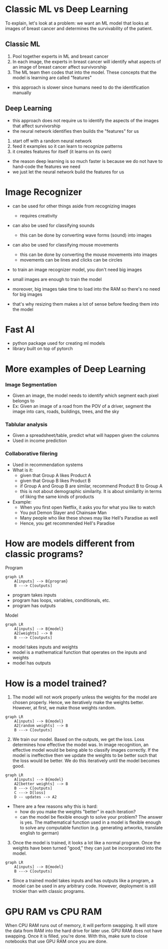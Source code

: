 # Classic ML vs Deep Learning
To explain, let's look at a problem: we want an ML model that looks at images of breast cancer and determines the survivability of the patient.

## Classic ML
1. Pool together experts in ML and breast cancer
2. In each image, the experts in breast cancer will identify what aspects of an image of breast cancer affect survivorship
3. The ML team then codes that into the model. These concepts that the model is learning are called "features"

- this approach is slower since humans need to do the identification manually

## Deep Learning

- this approach does not require us to identify the aspects of the images that affect survivorship
- the neural network identifies then builds the "features" for us

1. start off with a random neural network
2. feed it examples so it can learn to recognize patterns 
3. it creates features for itself (it learns on its own)

- the reason deep learning is so much faster is because we do not have to hand-code the features we need
- we just let the neural network build the features for us

# Image Recognizer
- can be used for other things aside from recognizing images
  - requires creativity

- can also be used for classifying sounds
  - this can be done by converting wave forms (sound) into images

- can also be used for classifying mouse movements
  - this can be done by converting the mouse movements into images
  - movements can be lines and clicks can be circles

- to train an image recognizer model, you don't need big images
- small images are enough to train the model
- moreover, big images take time to load into the RAM so there's no need for big images
- that's why resizing them makes a lot of sense before feeding them into the model

# Fast AI
- python package used for creating ml models
- library built on top of pytorch

# More examples of Deep Learning

### Image Segmentation
- Given an image, the model needs to identify which segment each pixel belongs to
- Ex: Given an image of a road from the POV of a driver, segment the image into cars, roads, buildings, trees, and the sky

### Tablular analysis
- Given a spreadsheet/table, predict what will happen given the columns
- Used in income prediction

### Collaborative filering
- Used in recommendation systems
- What is it:
  - given that Group A likes Product A
  - given that Group B likes Product B
  - if Group A and Group B are similar, recommend Product B to Group A
  - this is not about demographic similarity. It is about similarity in terms of liking the same kinds of products
- Example:
  - When you first open Netflix, it asks you for what you like to watch
  - You put Demon Slayer and Chainsaw Man
  - Many people who like these shows may like Hell's Paradise as well
  - Hence, you get recommended Hell's Paradise

# How are models different from classic programs?
Program
```mermaid
graph LR
    A[inputs] --> B{program}
    B ---> C[outputs]
```
- program takes inputs
- program has loops, variables, conditionals, etc.
- program has outputs

Model
```mermaid
graph LR
    A[inputs] --> B{model}
    A2[weights] --> B
    B ---> C[outputs]
```
- model takes inputs and weights
- model is a mathematical function that operates on the inputs and weights
- model has outputs

# How is a model trained?
1. The model will not work properly unless the weights for the model are chosen properly. Hence, we iteratively make the weights better. However, at first, we make those weights random.
```mermaid
graph LR
    A[inputs] --> B{model}
    A2[random weights] --> B
    B ---> C[outputs]
```

2. We train our model. Based on the outputs, we get the loss. Loss determines how effective the model was. In image recognition, an effective model would be being able to classify images correctly. If the model is ineffective then we update the weights to be better such that the loss would be better. We do this iteratively until the model becomes good.
```mermaid
graph LR
    A[inputs] --> B{model}
    A2[better weights] --> B
    B ---> C[outputs]
    C ---> D[loss]
    D -- updates --> A2
```

  - There are a few reasons why this is hard:
    - how do you make the weights "better" in each iteration?
    - can the model be flexible enough to solve your problem? The answer is yes. The mathematical function used in a model is flexible enough to solve any computable function (e.g. generating artworks, translate english to german)

3. Once the model is trained, it looks a lot like a normal program. Once the weights have been turned "good," they can just be incorporated into the model.
```mermaid
graph LR
    A[inputs] --> B{model}
    B ---> C[outputs]
```

- Since a trained model takes inputs and has outputs like a program, a model can be used in any arbitrary code. However, deployment is still trickier than with classic programs.

# GPU RAM vs CPU RAM
When CPU RAM runs out of memory, it will perform swapping. It will store the data from RAM into the hard drive for later use. GPU RAM does not have swapping. Once it is filled, you're done. With this, make sure to close notebooks that use GPU RAM once you are done.
